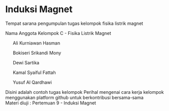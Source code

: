 # Induksi Magnet
Tempat sarana pengumpulan tugas kelompok fisika listrik magnet

Nama Anggota Kelompok C - Fisika Listrik Magnet
<ol>Ali Kurniawan Hasman</ol>
<ol>Bokiseri Srikandi Mony</ol>
<ol>Dewi Sartika</ol>
<ol>Kamal Syaiful Fattah</ol>
<ol>Yusuf Al Qardhawi</ol>

Disini adalah contoh tugas kelompok
Perihal mengenai cara kerja kelompok menggunakan platform github untuk berkontribusi bersama-sama<br>
Materi diuji : Pertemuan 9 - Induksi Magnet

